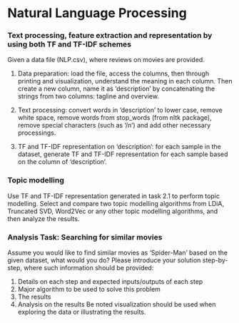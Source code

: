# Natural Language Processing
### Text processing, feature extraction and representation by using both TF and TF-IDF schemes
Given a data file (NLP.csv), where reviews on movies are provided.

1. Data preparation: load the file, access the columns, then through printing and visualization,
understand the meaning in each column. Then create a new column, name it as ‘description’ by
concatenating the strings from two columns: tagline and overview.

2. Text processing: convert words in ‘description’ to lower case, remove white space, remove
words from stop_words (from nltk package), remove special characters (such as ‘/n’) and add other
necessary processings.

3. TF and TF-IDF representation on ‘description’: for each sample in the dataset, generate TF
and TF-IDF representation for each sample based on the column of ‘description’.

### Topic modelling
Use TF and TF-IDF representation generated in task 2.1 to perform topic modelling. Select
and compare two topic modelling algorithms from LDiA, Truncated SVD, Word2Vec or any other
topic modelling algorithms, and then analyze the results.

### Analysis Task: Searching for similar movies
Assume you would like to find similar movies as ‘Spider-Man’ based on the given dataset,
what would you do? Please introduce your solution step-by-step, where such information should be
provided:
1. Details on each step and expected inputs/outputs of each step
2. Major algorithm to be used to solve this problem
3. The results
4. Analysis on the results
Be noted visualization should be used when exploring the data or illustrating the results.
